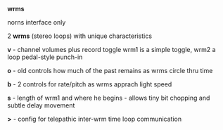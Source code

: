 **wrms**

norns interface only

2 **wrms** (stereo loops) with unique characteristics

**v** - channel volumes plus record toggle
wrm1 is a simple toggle, wrm2 a loop pedal-style punch-in

**o** - old controls how much of the past remains as wrms circle thru time

**b** - 2 controls for rate/pitch as wrms apprach light speed

**s** - length of wrm1 and where he begins - allows tiny bit chopping and subtle delay movement

**>** - config for telepathic inter-wrm time loop communication
